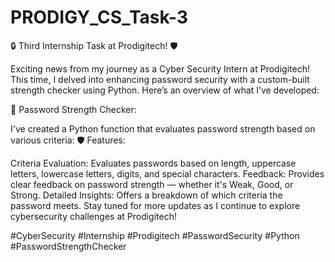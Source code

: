 # PRODIGY_CS_Task-3
🔒 Third Internship Task at Prodigitech! 🛡️

Exciting news from my journey as a Cyber Security Intern at Prodigitech! This time, I delved into enhancing password security with a custom-built strength checker using Python. Here’s an overview of what I’ve developed:

🔐 Password Strength Checker:

I've created a Python function that evaluates password strength based on various criteria:
🛡️ Features:

Criteria Evaluation: Evaluates passwords based on length, uppercase letters, lowercase letters, digits, and special characters.
Feedback: Provides clear feedback on password strength — whether it's Weak, Good, or Strong.
Detailed Insights: Offers a breakdown of which criteria the password meets.
Stay tuned for more updates as I continue to explore cybersecurity challenges at Prodigitech!

#CyberSecurity #Internship #Prodigitech #PasswordSecurity #Python #PasswordStrengthChecker
